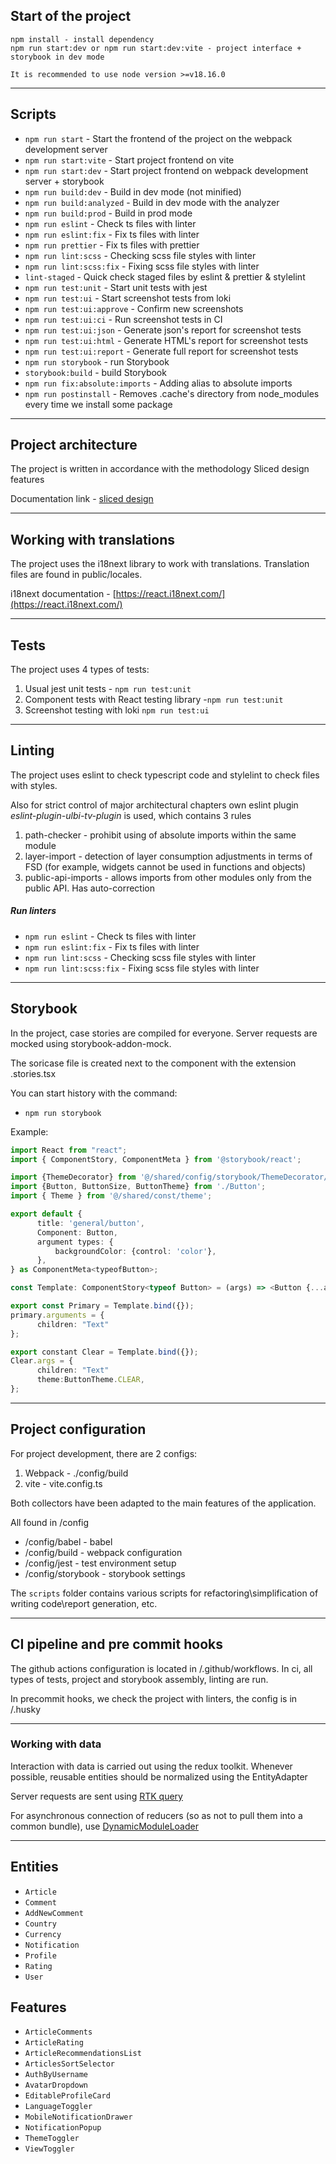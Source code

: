 ## Start of the project

```
npm install - install dependency
npm run start:dev or npm run start:dev:vite - project interface + storybook in dev mode
```

```
It is recommended to use node version >=v18.16.0
```

---

## Scripts

-   `npm run start` - Start the frontend of the project on the webpack development server
-   `npm run start:vite` - Start project frontend on vite
-   `npm run start:dev` - Start project frontend on webpack development server + storybook
-   `npm run build:dev` - Build in dev mode (not minified)
-   `npm run build:analyzed` - Build in dev mode with the analyzer
-   `npm run build:prod` - Build in prod mode
-   `npm run eslint` - Check ts files with linter
-   `npm run eslint:fix` - Fix ts files with linter
-   `npm run prettier` - Fix ts files with prettier
-   `npm run lint:scss` - Checking scss file styles with linter
-   `npm run lint:scss:fix` - Fixing scss file styles with linter
-   `lint-staged` - Quick check staged files by eslint & prettier & stylelint
-   `npm run test:unit` - Start unit tests with jest
-   `npm run test:ui` - Start screenshot tests from loki
-   `npm run test:ui:approve` - Confirm new screenshots
-   `npm run test:ui:ci` - Run screenshot tests in CI
-   `npm run test:ui:json` - Generate json's report for screenshot tests
-   `npm run test:ui:html` - Generate HTML's report for screenshot tests
-   `npm run test:ui:report` - Generate full report for screenshot tests
-   `npm run storybook` - run Storybook
-   `storybook:build` - build Storybook
-   `npm run fix:absolute:imports` - Adding alias to absolute imports
-   `npm run postinstall` - Removes .cache's directory from node_modules every time we install some package

---

## Project architecture

The project is written in accordance with the methodology Sliced design features

Documentation link - [sliced design](https://feature-sliced.design/docs/get-started/tutorial)

---

## Working with translations

The project uses the i18next library to work with translations.
Translation files are found in public/locales.

i18next documentation - [https://react.i18next.com/](https://react.i18next.com/)

---

## Tests

The project uses 4 types of tests:

1. Usual jest unit tests - `npm run test:unit`
2. Component tests with React testing library -`npm run test:unit`
3. Screenshot testing with loki `npm run test:ui`

---

## Linting

The project uses eslint to check typescript code and stylelint to check files with styles.

Also for strict control of major architectural chapters
own eslint plugin _eslint-plugin-ulbi-tv-plugin_ is used,
which contains 3 rules

1. path-checker - prohibit using of absolute imports within the same module
2. layer-import - detection of layer consumption adjustments in terms of FSD
   (for example, widgets cannot be used in functions and objects)
3. public-api-imports - allows imports from other modules only from the public API. Has auto-correction

##### Run linters

-   `npm run eslint` - Check ts files with linter
-   `npm run eslint:fix` - Fix ts files with linter
-   `npm run lint:scss` - Checking scss file styles with linter
-   `npm run lint:scss:fix` - Fixing scss file styles with linter

---

## Storybook

In the project, case stories are compiled for everyone.
Server requests are mocked using storybook-addon-mock.

The soricase file is created next to the component with the extension .stories.tsx

You can start history with the command:

-   `npm run storybook`

Example:

```typescript jsx
import React from "react";
import { ComponentStory, ComponentMeta } from '@storybook/react';

import {ThemeDecorator} from '@/shared/config/storybook/ThemeDecorator/ThemeDecorator';
import {Button, ButtonSize, ButtonTheme} from './Button';
import { Theme } from '@/shared/const/theme';

export default {
      title: 'general/button',
      Component: Button,
      argument types: {
          backgroundColor: {control: 'color'},
      },
} as ComponentMeta<typeofButton>;

const Template: ComponentStory<typeof Button> = (args) => <Button {...args} />;

export const Primary = Template.bind({});
primary.arguments = {
      children: "Text"
};

export constant Clear = Template.bind({});
Clear.args = {
      children: "Text"
      theme:ButtonTheme.CLEAR,
};
```

---

## Project configuration

For project development, there are 2 configs:

1. Webpack - ./config/build
2. vite - vite.config.ts

Both collectors have been adapted to the main features of the application.

All found in /config

-   /config/babel - babel
-   /config/build - webpack configuration
-   /config/jest - test environment setup
-   /config/storybook - storybook settings

The `scripts` folder contains various scripts for refactoring\simplification of writing code\report generation, etc.

---

## CI pipeline and pre commit hooks

The github actions configuration is located in /.github/workflows.
In ci, all types of tests, project and storybook assembly, linting are run.

In precommit hooks, we check the project with linters, the config is in /.husky

---

### Working with data

Interaction with data is carried out using the redux toolkit.
Whenever possible, reusable entities should be normalized using the EntityAdapter

Server requests are sent using [RTK query](/src/shared/api/rtkApi.ts)

For asynchronous connection of reducers (so as not to pull them into a common bundle), use
[DynamicModuleLoader](/src/shared/lib/components/LazyReducerLoader/LazyReducerLoader.tsx)

---

## Entities

-   `Article`
-   `Comment`
-   `AddNewComment`
-   `Country`
-   `Currency`
-   `Notification`
-   `Profile`
-   `Rating`
-   `User`

## Features

-   `ArticleComments`
-   `ArticleRating`
-   `ArticleRecommendationsList`
-   `ArticlesSortSelector`
-   `AuthByUsername`
-   `AvatarDropdown`
-   `EditableProfileCard`
-   `LanguageToggler`
-   `MobileNotificationDrawer`
-   `NotificationPopup`
-   `ThemeToggler`
-   `ViewToggler`
